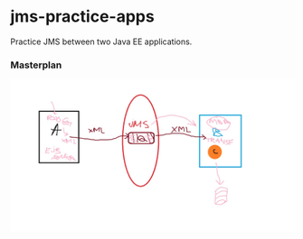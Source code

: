 # jms-practice-apps

Practice JMS between two Java EE applications.

### Masterplan

<img src="images/masterplan.jpg" alt="Masterplan" width="600">
